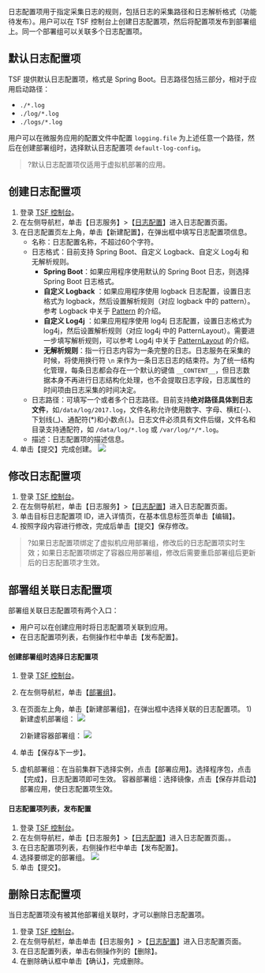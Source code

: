 日志配置项用于指定采集日志的规则，包括日志的采集路径和日志解析格式（功能待发布）。用户可以在 TSF 控制台上创建日志配置项，然后将配置项发布到部署组上。同一个部署组可以关联多个日志配置项。

## 默认日志配置项

TSF 提供默认日志配置项，格式是 Spring Boot。日志路径包括三部分，相对于应用启动路径：
-  `./*.log` 
-  `./log/*.log` 
-  `./logs/*.log` 

用户可以在微服务应用的配置文件中配置 `logging.file` 为上述任意一个路径，然后在创建部署组时，选择默认日志配置项 `default-log-config`。
> ?默认日志配置项仅适用于虚拟机部署的应用。


## 创建日志配置项

1. 登录 [TSF 控制台](https://console.cloud.tencent.com/tsf/index)。
2. 在左侧导航栏，单击【日志服务】>【[日志配置](https://console.cloud.tencent.com/tsf/log-config)】进入日志配置页面。
3. 在日志配置页左上角，单击【新建配置】，在弹出框中填写日志配置项信息。
   - 名称：日志配置名称，不超过60个字符。
   - 日志格式：目前支持 Spring Boot、自定义 Logback、自定义 Log4j 和 无解析规则。
     - **Spring Boot**：如果应用程序使用默认的 Spring Boot 日志，则选择 Spring Boot 日志格式。
     - **自定义 Logback** ：如果应用程序使用 logback 日志配置，设置日志格式为 logback，然后设置解析规则（对应 logback 中的 pattern）。参考 Logback 中关于 [Pattern](https://logback.qos.ch/manual/layouts.html) 的介绍。
     - **自定义 Log4j** ：如果应用程序使用 log4j 日志配置，设置日志格式为 log4j，然后设置解析规则（对应 log4j 中的 PatternLayout）。需要进一步填写解析规则，可以参考  Log4j 中关于 [PatternLayout](https://logging.apache.org/log4j/1.2/apidocs/org/apache/log4j/PatternLayout.html) 的介绍。
     - **无解析规则**：指一行日志内容为一条完整的日志。日志服务在采集的时候，将使用换行符 `\n` 来作为一条日志日志的结束符。为了统一结构化管理，每条日志都会存在一个默认的键值 `__CONTENT__`，但日志数据本身不再进行日志结构化处理，也不会提取日志字段，日志属性的时间项由日志采集的时间决定。
   - 日志路径：可填写一个或者多个日志路径。目前支持**绝对路径具体到日志文件**，如`/data/log/2017.log`，文件名称允许使用数字、字母、横杠(-)、下划线(_)、通配符(\*)和小数点(.)。日志文件必须具有文件后缀，文件名和目录支持通配符，如  `/data/log/*.log` 或 `/var/log/*/*.log`。
   - 描述：日志配置项的描述信息。
4. 单击【提交】完成创建。
![](https://main.qcloudimg.com/raw/956309979569694642561edf3ebf4b8c.png)

## 修改日志配置项

1. 登录 [TSF 控制台](https://console.cloud.tencent.com/tsf/index)。
2. 在左侧导航栏，单击【日志服务】>【[日志配置](https://console.cloud.tencent.com/tsf/log-config)】进入日志配置页面。
3. 单击目标日志配置项 ID，进入详情页，在基本信息标签页单击【编辑】。
4. 按照字段内容进行修改，完成后单击【提交】保存修改。
>?如果日志配置项绑定了虚拟机应用部署组，修改后的日志配置项实时生效；如果日志配置项绑定了容器应用部署组，修改后需要重启部署组后更新后的日志配置项才生效。


## 部署组关联日志配置项

部署组关联日志配置项有两个入口：
- 用户可以在创建应用时将日志配置项关联到应用。
- 在日志配置项列表，右侧操作栏中单击【发布配置】。


####  创建部署组时选择日志配置项

1. 登录 [TSF 控制台](https://console.cloud.tencent.com/tsf/index)。
2. 在左侧导航栏，单击【[部署组](https://console.cloud.tencent.com/tsf/group)】。
3. 在页面左上角，单击【新建部署组】，在弹出框中选择关联的日志配置项。
     1)新建虚机部署组：
     ![](https://main.qcloudimg.com/raw/198d4d14bea06a0f58874e7cb61bfde7.png)
     
     2)新建容器部署组：
     ![](https://main.qcloudimg.com/raw/253c404b878b5a4842e55df214e76dd2.png)
     
4. 单击【保存&下一步】。
5. 虚机部署组：在当前集群下选择实例，点击【部署应用】。选择程序包，点击【完成】，日志配置项即可生效。
容器部署组：选择镜像，点击【保存并启动】部署应用，使日志配置项生效。



####  日志配置项列表，发布配置

1. 登录 [TSF 控制台](https://console.cloud.tencent.com/tsf/index)。
2. 在左侧导航栏，单击【日志服务】>【[日志配置](https://console.cloud.tencent.com/tsf/log-config)】进入日志配置页面。。
3. 在日志配置项列表，右侧操作栏中单击【发布配置】。
4. 选择要绑定的部署组。
   ![](https://main.qcloudimg.com/raw/06fe0c94f9e21118afcc1f813de0f467.png)
5.  单击【提交】。

 

## 删除日志配置项

当日志配置项没有被其他部署组关联时，才可以删除日志配置项。

1. 登录 [TSF 控制台](https://console.cloud.tencent.com/tsf/index)。
2. 在左侧导航栏，单击单击【日志服务】>【[日志配置](https://console.cloud.tencent.com/tsf/log-config)】进入日志配置页面。
3. 在日志配置列表，单击右侧操作列的【删除】。
4. 在删除确认框中单击【确认】，完成删除。
